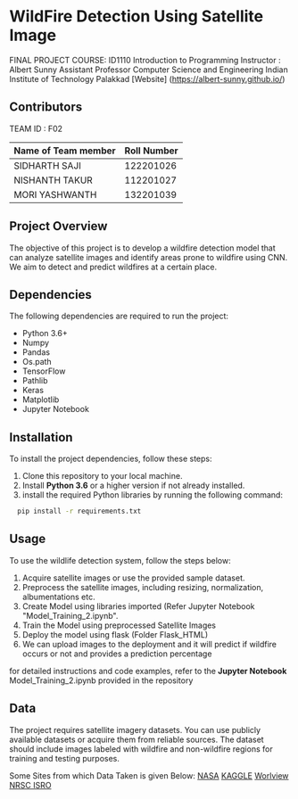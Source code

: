 # WildFire Detection Using Satellite Image

FINAL PROJECT 
COURSE: ID1110 
Introduction to Programming
Instructor :  Albert Sunny 
              Assistant Professor
              Computer Science and Engineering
              Indian Institute of Technology Palakkad
              [Website] (https://albert-sunny.github.io/)
## Contributors

TEAM ID : F02

| Name of Team member  | Roll Number   |
| -------------------- | ------------- |
| SIDHARTH SAJI        | 122201026     |
| NISHANTH TAKUR       | 112201027     |
| MORI YASHWANTH       | 132201039     |

## Project Overview

The objective of this project is to develop a wildfire detection model that can analyze satellite images and identify areas prone to wildfire using CNN. We aim to detect and predict wildfires at a certain place.

## Dependencies

The following dependencies are required to run the project:

+ Python 3.6+
+ Numpy
+ Pandas
+ Os.path
+ TensorFlow
+ Pathlib
+ Keras
+ Matplotlib
+ Jupyter Notebook

## Installation

To install the project dependencies, follow these steps:

1. Clone this repository to your local machine.
2. Install __Python 3.6__ or a higher version if not already installed.
3. install the required Python libraries by running the following command:

```bash
  pip install -r requirements.txt
```

## Usage

To use the wildlife detection system,
follow the steps below:

1. Acquire satellite images or use the provided sample dataset.
2. Preprocess the satellite images, including resizing, normalization, albumentations etc.
3. Create Model using libraries imported (Refer Jupyter Notebook "Model_Training_2.ipynb".
4. Train the Model using preprocessed Satellite Images
5. Deploy the model using flask (Folder Flask_HTML)
6. We can upload images to the deployment and it will predict if wildfire occurs or not and provides a prediction percentage

for detailed instructions and code examples, refer to the __Jupyter Notebook__ Model_Training_2.ipynb provided in the repository

## Data

The project requires satellite imagery datasets. You can use publicly available datasets or acquire them from reliable sources. The dataset should include images labeled with wildfire and non-wildfire regions for training and testing purposes.

Some Sites from which Data Taken is given Below:
[NASA](https://visibleearth.nasa.gov/search?q=Forest+Fire)
[KAGGLE](https://www.kaggle.com/datasets/abdelghaniaaba/wildfire-prediction-dataset)
[Worlview](https://worldview.earthdata.nasa.gov/)
[NRSC ISRO](https://www.nrsc.gov.in/)

